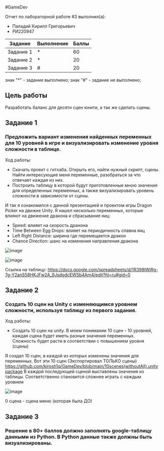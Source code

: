 #GameDev

Отчет по лабораторной работе #3 выполнил(а):
- Паладий Кирилл Григорьевич
- РИ220947

| Задание | Выполнение | Баллы |
| ------ | ------ | ------ |
| Задание 1 | * | 60 |
| Задание 2 | * | 20 |
| Задание 3 | # | 20 |

знак "*" - задание выполнено; знак "#" - задание не выполнено;


## Цель работы
Разработать баланс для десяти сцен юнити, а так же сделать сцены.

## Задание 1
### Предложить вариант изменения найденных переменных для 10 уровней в игре и визуализировать изменение уровня сложности в таблице.

Ход работы:
- Скачать проект с гитхаба. Открыть его, найти нужный скрипт, сцены. Найти интересующие меня переменные, разобраться за что отвечает каждая из них.
- Построить таблицу в которой будут приготовленные мною значения для определенных переменных, а также визуализировать уровень сложности в зависимости от сцены.

И так я ознакомился с данной презентацией и проектом игры Dragon Picker на движке Unity. Я нашел несколько переменных, которые влияют на движение дракона и сбрасывание яиц:
- Speed: влияет на скорость дранона
- Time Between Egg Drops: влияет на периодичность спавна яиц
- Left Right Distance: ширина где перемещается дракон
- Chance Direction: шанс на изменения направления дракона

![image](https://github.com/kirosh1q/GameDev/assets/119981696/f2e7bc44-f4c6-4e5f-8ade-ad5ae26748d4)

![image](https://github.com/kirosh1q/GameDev/assets/119981696/033284fc-4755-46e0-ac20-f194af659a69)

Ссылка на таблицу: https://docs.google.com/spreadsheets/d/1R398lWjRg-7g-Y2anS58HKJFw2A_9JsdgdcEWSb4Am4/edit?hl=ru#gid=0

## Задание 2
### Создать 10 сцен на Unity с изменяющимся уровнем сложности, используя таблицу из первого задания.

Ход работы:
- Создать 10 сцен на unity. В моем понимании 10 сцен - 10 уровней, каждая сцена будет иметь разные значения переменных. Сложность будет расти в соответствии с повышением уровня (сцены)

Я создал 10 сцен, в каждой из которых изменены значения для переменных. Вот эти 10 сцен (Экспортировал ТОЛЬКО сцены)
https://github.com/kirosh1q/GameDev/blob/main/10scenes(withoutAll).unitypackage
 В каждой последующей сценой выставлены значения из таблицы. Соответственно становится сложнее играть с каждым уровнем

![image](https://github.com/kirosh1q/GameDev/assets/119981696/05e5bc1e-6340-484a-91b8-c6b9863dd8f4) 

0 сцена - сцена меню (которая была ДО)

## Задание 3
### Решение в 80+ баллов должно заполнять google-таблицу данными из Python. В Python данные также должны быть визуализированы.



